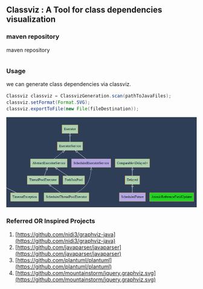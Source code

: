 ## Classviz : A Tool for class dependencies visualization

### maven repository
maven repository
```java

```

### Usage
we can generate class dependencies via classviz.
```java
Classviz classviz = ClassvizGeneration.scan(pathToJavaFiles);
classviz.setFormat(Format.SVG);
classviz.exportToFile(new File(fileDestination));
```
![](examples/usage1.png)

### Referred OR Inspired Projects
1. [https://github.com/nidi3/graphviz-java](https://github.com/nidi3/graphviz-java)
2. [https://github.com/javaparser/javaparser](https://github.com/javaparser/javaparser)
3. [https://github.com/plantuml/plantuml](https://github.com/plantuml/plantuml)
4. [https://github.com/mountainstorm/jquery.graphviz.svg](https://github.com/mountainstorm/jquery.graphviz.svg)



